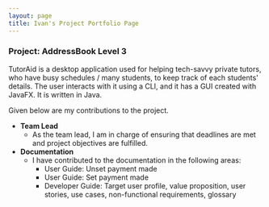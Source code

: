 ```yaml
---
layout: page
title: Ivan's Project Portfolio Page
---
```


### Project: AddressBook Level 3

TutorAid is a desktop application used for helping tech-savvy private tutors, who have busy schedules / many students, to keep track of each students' details. The user interacts with it using a CLI, and it has a GUI created with JavaFX. It is written in Java.

Given below are my contributions to the project.

* **Team Lead**
  * As the team lead, I am in charge of ensuring that deadlines are met and project objectives are fulfilled.
* **Documentation**
  * I have contributed to the documentation in the following areas:
    * User Guide: Unset payment made
    * User Guide: Set payment made
    * Developer Guide: Target user profile, value proposition, user stories, use cases, non-functional requirements, glossary
